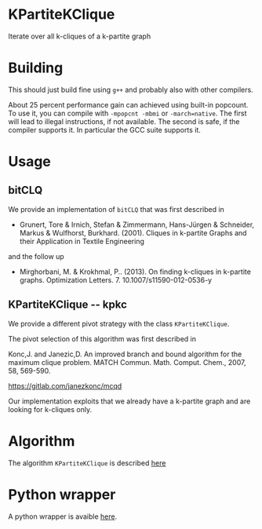 # KPartiteKClique
Iterate over all k-cliques of a k-partite graph

# Building

This should just build fine using `g++` and probably also with other compilers.

About 25 percent performance gain can achieved using built-in popcount.
To use it, you can compile with `-mpopcnt -mbmi` or `-march=native`.
The first will lead to illegal instructions, if not available.
The second is safe, if the compiler supports it.
In particular the GCC suite supports it.

# Usage

## bitCLQ

We provide an implementation of `bitCLQ` that was first described in

- Grunert, Tore & Irnich, Stefan & Zimmermann, Hans-Jürgen & Schneider, Markus & Wulfhorst, Burkhard. (2001). Cliques in k-partite Graphs and their Application in Textile Engineering

and the follow up

- Mirghorbani, M. & Krokhmal, P.. (2013). On finding k-cliques in k-partite graphs. Optimization Letters. 7. 10.1007/s11590-012-0536-y

## KPartiteKClique -- kpkc

We provide a different pivot strategy with the class `KPartiteKClique`.

The pivot selection of this algorithm was first described in

Konc,J. and Janezic,D. An improved branch and bound algorithm for the maximum clique problem. MATCH Commun. Math. Comput. Chem., 2007, 58, 569-590.

https://gitlab.com/janezkonc/mcqd

Our implementation exploits that we already have a k-partite graph and
are looking for k-cliques only.

# Algorithm

The algorithm `KPartiteKClique` is described [here](ALGORITHM.md)

# Python wrapper

A python wrapper is avaible [here](https://github.com/kliem/PyKPartiteKClique).
